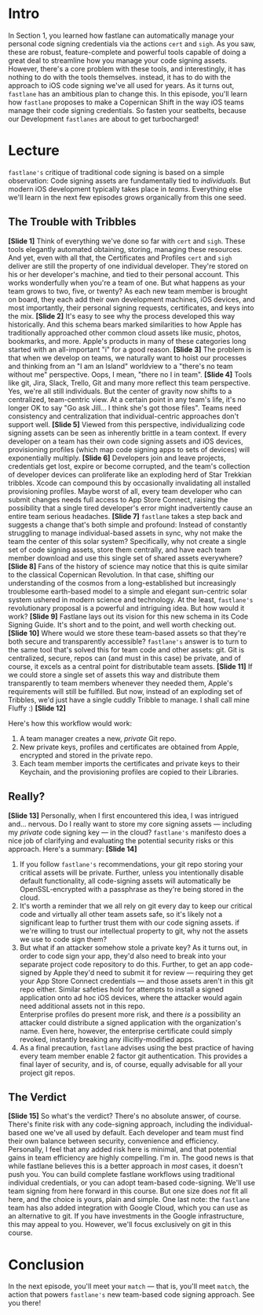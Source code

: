 # Intro
In Section 1, you learned how fastlane can automatically manage your personal code signing credentials via the actions `cert` and `sigh`. 
As you saw, these are robust, feature-complete and powerful tools capable of doing a great deal to streamline how you manage your code signing assets. However, there's a core problem with these tools, and interestingly, it has nothing to do with the tools themselves. instead, it has to do with the approach to iOS code signing we've all used for years. 
As it turns out, `fastlane` has an ambitious plan to change this. In this episode, you'll learn how `fastlane` proposes to make a Copernican Shift in the way iOS teams manage their code signing credentials. So fasten your seatbelts, because our Development `fastlanes` are about to get turbocharged!
# Lecture
`fastlane's` critique of traditional code signing is based on a simple observation: Code signing assets are fundamentally tied to *individuals*. But modern iOS development typically takes place in *teams*.  Everything else we'll learn in the next few episodes grows organically from this one seed.
## The Trouble with Tribbles
**[Slide 1]** 
Think of everything we've done so far with `cert` and `sigh`. These tools elegantly automated obtaining, storing, managing these resources. And yet, even with all that, the Certificates and Profiles `cert` and `sigh` deliver are still the property of one individual developer. They're stored on his or her developer's machine, and tied to their personal account.
This works wonderfully when you're a team of one. But what happens as your team grows to two, five, or twenty? As each new team member is brought on board, they each add their own development machines, iOS devices, and most importantly, their personal signing requests, certificates, and keys into the mix.
**[Slide 2]** 
It's easy to see why the process developed this way historically. And this schema bears marked similarities to how Apple has traditionally approached other common cloud assets like music, photos, bookmarks, and more. Apple's products in many of these categories long started with an all-important "i" for a good reason.
**[Slide 3]** 
The problem is that when we develop on teams, we naturally want to hoist our processes and thinking from an "I am an Island" worldview to a "there's no team without me" perspective. Oops, I mean, "there no I in team". 
**[Slide 4]** 
Tools like git, Jira, Slack, Trello, Git and many more reflect this team perspective. Yes, we're all still individuals. But the center of gravity now shifts to a centralized, team-centric view. At a certain point in any team's life, it's no longer OK to say "Go ask Jill… I think she's got those files". Teams need consistency and centralization that individual-centric approaches don't support well.
**[Slide 5]**
Viewed from this perspective, individualizing code signing assets can be seen as inherently brittle in a team context. If every developer on a team has their own code signing assets and iOS devices, provisioning profiles (which map code signing apps to sets of devices) will exponentially multiply. 
**[Slide 6]**
Developers join and leave projects, credentials get lost, expire or become corrupted, and the team's collection of developer devices can proliferate like an exploding herd of Star Trekkian tribbles. Xcode can compound this by occasionally invalidating all installed provisioning profiles. Maybe worst of all, every team developer who can submit changes needs full access to App Store Connect, raising the possibility that a single tired developer's error might inadvertently cause an entire team serious headaches.
**[Slide 7]**
`fastlane` takes a step back and suggests a change that's both simple and profound: Instead of constantly struggling to manage individual-based assets in sync, why not make the team the center of this solar system? Specifically, why not create a single set of code signing assets, store them centrally, and have each team member download and use this single set of shared assets everywhere? 
**[Slide 8]** 
Fans of the history of science may notice that this is quite similar to the classical Copernican Revolution. In that case, shifting  our understanding of the cosmos from a long-established but increasingly troublesome earth-based model to a simple and elegant sun-centric solar system ushered in modern science and technology. At the least, `fastlane's` revolutionary proposal is a powerful and intriguing idea. But how would it work?
**[Slide 9]**
Fastlane lays out its vision for this new schema in its Code Signing Guide. It's short and to the point, and well worth checking out. 
**[Slide 10]**
Where would we store these team-based assets so that they're both secure and transparently accessible? `fastlane's`  answer is to turn to the same tool that's solved this for team code and other assets: git. Git is centralized, secure, repos can (and must in this case) be private, and of course, it excels as a central point for distributable team assets.
**[Slide 11]** 
If we could store a single set of assets this way and distribute them transparently to team members whenever they needed them, Apple's requirements will still be fulfilled. But now, instead of an exploding set of Tribbles, we'd just have a single cuddly Tribble to manage. I shall call mine Fluffy :)
**[Slide 12]** 
<!-- Editor: Please click to match slide bullet points to numbered items -->
Here's how this workflow would work:
1. A team manager creates a new, *private* Git repo.
2. New private keys, profiles and certificates are obtained from Apple, encrypted and stored in the private repo. 
3. Each team member imports the certificates and private keys to their Keychain, and the provisioning profiles are copied to their Libraries.
## Really?
**[Slide 13]**
Personally, when I first encountered this idea, I was intrigued and… nervous. Do I really want to store my core signing assets — including my *private* code signing key — in the cloud? `fastlane's` manifesto does a nice job of clarifying and evaluating the potential security risks or this approach. Here's a summary:
**[Slide 14]** 
1. If you follow `fastlane's` recommendations, your git repo storing your critical assets will be private. Further, unless you intentionally disable default functionality, all code-signing assets will automatically be OpenSSL-encrypted with a passphrase as they're being stored in the cloud. 
2. It's worth a reminder that we all rely on git every day to keep our critical code and virtually all other team assets safe, so it's likely not a significant leap to further trust them with our code signing assets. if we're willing to trust our intellectual property to git, why not the assets we use to code sign them?
2. But what if an attacker somehow stole a private key? As it turns out, in order to code sign your app, they'd also need to break into your separate project code repository to do this. Further, to get an app code-signed by Apple they'd need to submit it for review — requiring they get your App Store Connect credentials — and those assets aren't in this git repo either. Similar safeties hold for attempts to install a signed application onto ad hoc iOS devices, where the attacker would again need additional assets not in this repo.  
	Enterprise profiles do present more risk, and there *is* a possibility an attacker could distribute a signed application with the organization's name. Even here, however, the enterprise certificate could simply revoked, instantly breaking any illicitly-modified apps.
3. As a final precaution, `fastlane` advises using the best practice of having every team member enable 2 factor git authentication. This provides a final layer of security, and is, of course, equally advisable for all your project git repos. 
## The Verdict
**[Slide 15]** 
So what's the verdict?
There's no absolute answer, of course. There's finite risk with any code-signing approach, including the individual-based one we've all used by default. Each developer and team must find their own balance between security, convenience and efficiency. 
Personally, I feel that any added risk here is minimal, and that potential gains in team efficiency are highly compelling. I'm in.
The good news is that while fastlane believes this is a better approach in *most* cases, it doesn't push you. You can build complete fastlane workflows using traditional individual credentials, or you can adopt team-based code-signing. We'll use team signing from here forward in this course. But one size does *not* fit all here, and the choice is yours, plain and simple.
One last note: the `fastlane` team has also added integration with Google Cloud, which you can use as an alternative to git. If you have investments in the Google infrastructure, this may appeal to you. However, we'll focus exclusively on git in this course.
# Conclusion
In the next episode, you'll meet your `match` — that is, you'll meet `match`, the action that powers `fastlane's` new team-based code signing approach. See you there!